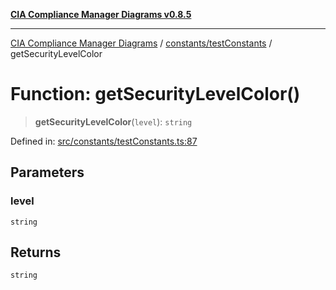 [**CIA Compliance Manager Diagrams v0.8.5**](../../../README.md)

***

[CIA Compliance Manager Diagrams](../../../modules.md) / [constants/testConstants](../README.md) / getSecurityLevelColor

# Function: getSecurityLevelColor()

> **getSecurityLevelColor**(`level`): `string`

Defined in: [src/constants/testConstants.ts:87](https://github.com/Hack23/cia-compliance-manager/blob/eca22610f41e5f6b6c0cece88769b1ffbe9db4bd/src/constants/testConstants.ts#L87)

## Parameters

### level

`string`

## Returns

`string`
